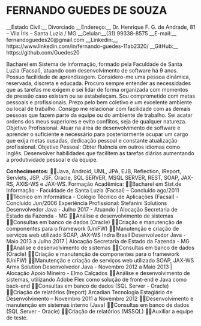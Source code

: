 <h1> FERNANDO GUEDES DE SOUZA</h1>
__Estado Civil:__ Divorciado
__Endereço:__ Dr. Henrique F. G. de Andrade, 81 – Vila Íris – Santa Luzia / MG
__Celular:__(31) 99338-8575
__E-mail:__ fernandoguedes20@gmail.com
__Linkedin:__ https://www.linkedin.com/in/fernando-guedes-11ab2320/
__GitHub:__ https://github.com/Guedes20

Bacharel em Sistema de Informação, formado pela Faculdade de Santa Luzia (Facsal), atuando com
desenvolvimento de software há 9 anos. Possuo facilidade de aprendizagem. Considero-me uma pessoa dinâmica,
reservada, discreta e educada. Procuro sempre entender as necessidades que as tarefas me exigem e sei lidar de
forma organizada com momentos de pressão caso existam ou se estabeleçam. Sou comprometido com metas
pessoais e profissionais. Prezo pelo bem coletivo e um excelente ambiente ou local de trabalho. Consigo me
relacionar com facilidade com as demais pessoas que fazem parte da equipe ou do ambiente de trabalho. Sei acatar
ordens dos meus superiores e evito conflitos, seja de qualquer natureza.
Objetivo Profissional: Atuar na área de desenvolvimento de software e aprender o suficiente e necessário para
posteriormente ocupar um cargo que exija metas ousadas, dedicação pessoal e constante atualização profissional.
Objetivo Pessoal: Obter fluência em outros idiomas como inglês. Desenvolver habilidades que facilitem as tarefas
diárias aumentando a produtividade pessoal e da equipe.


__Conhecimentos:__
Java, Android, UML, JPA, EJB, Reflection, IReport, Servlets, JSP, JSF, Oracle, SQL SERVER,
MSQL SERVER, REST, SOAP, JAX-RS, AXIS-WS e JAX-WS.
Formação Acadêmica:
Bacharel em Sist.de Informação - Faculdade de Santa Luzia (Facsal) – Concluído ago/2011
Técnico em Informática - Colégio Técnico de Aplicações (Facsal) - Concluído Jun/2006
Experiência Profissional:
Stefanini Solutions
Desenvolvedor Java - Julho 2017 - Atuando | Alocação Secretaria de Estado da Fazenda - MG
Análise e desenvolvimento de sistemas
Consultas em banco de dados (Oracle)
Criação e manutenção de componentes para o framework (UniFW)
Manutenção e criação de serviços web utilizado SOAP, JAX-WS
Indra Brasil
Desenvolvedor Java - Maio 2013 a Julho 2017 | Alocação Secretaria de Estado da Fazenda - MG
Análise e desenvolvimento de sistemas
Consultas em banco de dados (Oracle)
Criação e manutenção de componentes para o framework (UniFW)
Manutenção e criação de serviços web utilizado SOAP, JAX-WS
Armx Solution
Desenvolvedor Java - Novembro 2012 a Maio 2013 | Alocação Apoio Mineiro - Elmo Calçados
Análise e desenvolvimento de sistemas, utilizando Adobe Flex como solução de front-end e Java como back-end
Consultas em banco de dados (SQL Server - Oracle)
Criação de relatórios (Ireport)
Arcadian Tecnologia
Estagiário de Desenvolvimento – Novembro 2011 a Novembro 2012
Desenvolvimento e manutenção em sistemas interno (Java)
Consultas em banco de dados (SQL Server - Oracle)
Criação de relatórios (MSSQL)
Auxiliar a equipe de teste. 
